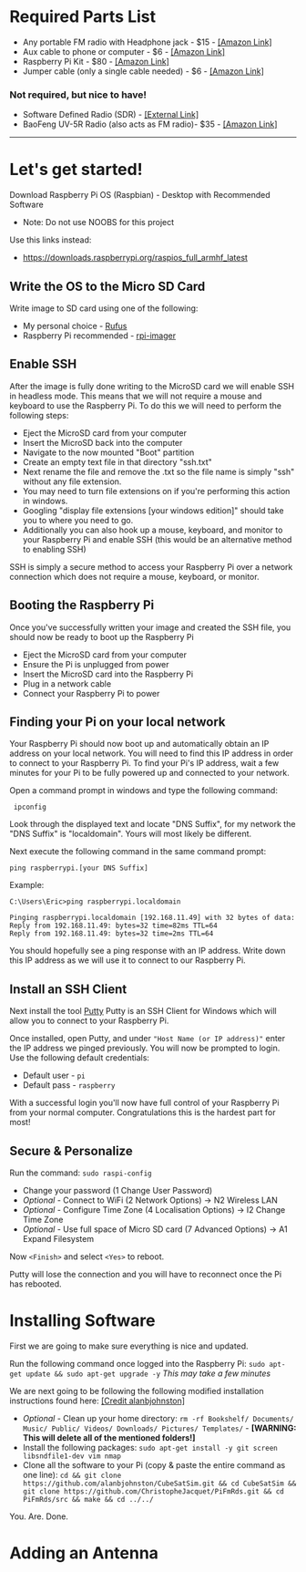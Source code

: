# Required Parts List
* Any portable FM radio with Headphone jack - $15 - [[Amazon Link]](https://www.amazon.com/Personal-Portable-VR-robot-Rechargeable-Earphone/dp/B07YJBTSWY/ref=sr_1_10?dchild=1&keywords=small+fm+radio&qid=1595532866&s=electronics&sr=1-10)
* Aux cable to phone or computer - $6 - [[Amazon Link]](https://www.amazon.com/AmazonBasics-Stereo-Audio-Cable-Meters/dp/B00NO73MUQ/ref=sr_1_5?dchild=1&keywords=aux+cable&qid=1595532898&s=electronics&sr=1-5)
* Raspberry Pi Kit - $80 - [[Amazon Link]](https://www.amazon.com/CanaKit-Raspberry-Starter-Premium-Black/dp/B07BCC8PK7/ref=sr_1_4?dchild=1&keywords=raspberry+pi+3b%2B+kit&qid=1595531028&sr=8-4)
* Jumper cable (only a single cable needed) - $6 - [[Amazon Link]](https://www.amazon.com/EDGELEC-Breadboard-Optional-Assorted-Multicolored/dp/B07GD2BWPY/ref=sr_1_5?dchild=1&keywords=arduino+wire&qid=1595531219&sr=8-5)


### Not required, but nice to have!
* Software Defined Radio (SDR) - [[External Link]](https://www.rtl-sdr.com/buy-rtl-sdr-dvb-t-dongles/)
* BaoFeng UV-5R Radio (also acts as FM radio)- $35 - [[Amazon Link]](https://www.amazon.com/dp/B08D9HSQ2C/ref=twister_B01GW7YJTC?_encoding=UTF8&psc=1)

---

# Let's get started!
Download Raspberry Pi OS (Raspbian) - Desktop with Recommended Software
* Note: Do not use NOOBS for this project

Use this links instead:
* https://downloads.raspberrypi.org/raspios_full_armhf_latest

## Write the OS to the Micro SD Card
Write image to SD card using one of the following:
* My personal choice - [Rufus](https://rufus.ie/)
* Raspberry Pi recommended - [rpi-imager](https://www.raspberrypi.org/documentation/installation/installing-images/README.md)

## Enable SSH
After the image is fully done writing to the MicroSD card we will enable SSH in headless mode. This means that we will not require a mouse and keyboard to use the Raspberry Pi. To do this we will need to perform the following steps:
* Eject the MicroSD card from your computer
* Insert the MicroSD back into the computer
* Navigate to the now mounted "Boot" partition
* Create an empty text file in that directory "ssh.txt"
* Next rename the file and remove the .txt so the file name is simply "ssh" without any file extension.
* You may need to turn file extensions on if you're performing this action in windows.
* Googling "display file extensions [your windows edition]" should take you to where you need to go.
* Additionally you can also hook up a mouse, keyboard, and monitor to your Raspberry Pi and enable SSH (this would be an alternative method to enabling SSH)

SSH is simply a secure method to access your Raspberry Pi over a network connection which does not require a mouse, keyboard, or monitor.

## Booting the Raspberry Pi
Once you've successfully written your image and created the SSH file, you should now be ready to boot up the Raspberry Pi
* Eject the MicroSD card from your computer
* Ensure the Pi is unplugged from power
* Insert the MicroSD card into the Raspberry Pi 
* Plug in a network cable
* Connect your Raspberry Pi to power

## Finding your Pi on your local network
Your Raspberry Pi should now boot up and automatically obtain an IP address on your local network. You will need to find this IP address in order to connect to your Raspberry Pi.
To find your Pi's IP address, wait a few minutes for your Pi to be fully powered up and connected to your network.

Open a command prompt in windows and type the following command:

``` ipconfig```

Look through the displayed text and locate "DNS Suffix", for my network the "DNS Suffix" is "localdomain". Yours will most likely be different.

Next execute the following command in the same command prompt:

```ping raspberrypi.[your DNS Suffix] ```

Example:
```
C:\Users\Eric>ping raspberrypi.localdomain

Pinging raspberrypi.localdomain [192.168.11.49] with 32 bytes of data:
Reply from 192.168.11.49: bytes=32 time=82ms TTL=64
Reply from 192.168.11.49: bytes=32 time=2ms TTL=64
```
You should hopefully see a ping response with an IP address. Write down this IP address as we will use it to connect to our Raspberry Pi.

## Install an SSH Client
Next install the tool [Putty](https://www.chiark.greenend.org.uk/~sgtatham/putty/latest.html)
Putty is an SSH Client for Windows which will allow you to connect to your Raspberry Pi.

Once installed, open Putty, and under ```"Host Name (or IP address)"``` enter the IP address we pinged previously. You will now be prompted to login. 
Use the following default credentials:
* Default user - ```pi```
* Default pass - ```raspberry```

With a successful login you'll now have full control of your Raspberry Pi from your normal computer. Congratulations this is the hardest part for most!

## Secure & Personalize

Run the command: ```sudo raspi-config```

* Change your password (1 Change User Password)
* *Optional* - Connect to WiFi (2 Network Options) -> N2 Wireless LAN 
* *Optional* - Configure Time Zone (4 Localisation Options) -> I2 Change Time Zone
* *Optional* - Use full space of Micro SD card (7 Advanced Options) -> A1 Expand Filesystem

Now ```<Finish>``` and select ```<Yes>``` to reboot. 

Putty will lose the connection and you will have to reconnect once the Pi has rebooted. 

# Installing Software

First we are going to make sure everything is nice and updated.

Run the following command once logged into the Raspberry Pi: ```sudo apt-get update && sudo apt-get upgrade -y``` *This may take a few minutes*

We are next going to be following the following modified installation instructions found here: [[Credit alanbjohnston]](https://github.com/alanbjohnston/CubeSatSim/wiki/CubeSat-Simulator-Lite)
* *Optional* - Clean up your home directory: ```rm -rf Bookshelf/ Documents/ Music/ Public/ Videos/ Downloads/ Pictures/ Templates/``` - **[WARNING: This will delete all of the mentioned folders!]**
* Install the following packages: ```sudo apt-get install -y git screen libsndfile1-dev vim nmap```
* Clone all the software to your Pi (copy & paste the entire command as one line):
```cd && git clone https://github.com/alanbjohnston/CubeSatSim.git && cd CubeSatSim && git clone https://github.com/ChristopheJacquet/PiFmRds.git && cd PiFmRds/src && make && cd ../../```

You. Are. Done.

# Adding an Antenna
